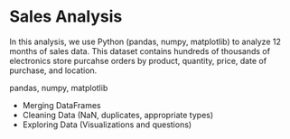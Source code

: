 # Sales Analysis
In this analysis, we use Python (pandas, numpy, matplotlib) to analyze 12 months of sales data. 
This dataset contains hundreds of thousands of electronics store purcahse orders by product,
quantity, price, date of purchase, and location. 

pandas, numpy, matplotlib

- Merging DataFrames
- Cleaning Data (NaN, duplicates, appropriate types)
- Exploring Data (Visualizations and questions)
